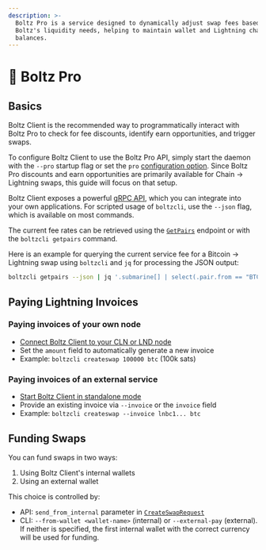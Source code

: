 ```yaml
---
description: >-
  Boltz Pro is a service designed to dynamically adjust swap fees based on
  Boltz's liquidity needs, helping to maintain wallet and Lightning channel
  balances.
---
```


# 🏅 Boltz Pro

## Basics

Boltz Client is the recommended way to programmatically interact with Boltz Pro to check for fee discounts, identify earn opportunities, and trigger swaps.

To configure Boltz Client to use the Boltz Pro API, simply start the daemon with the `--pro` startup flag or set the `pro` [configuration option](configuration.md). Since Boltz Pro discounts and earn opportunities are primarily available for Chain -> Lightning swaps, this guide will focus on that setup.

Boltz Client exposes a powerful [gRPC API](grpc.md), which you can integrate into your own applications. For scripted usage of `boltzcli`, use the `--json` flag, which is available on most commands.

The current fee rates can be retrieved using the [`GetPairs`](grpc.md#getpairs) endpoint or with the `boltzcli getpairs` command.

Here is an example for querying the current service fee for a Bitcoin -> Lightning swap using `boltzcli` and `jq` for processing the JSON output:

```bash
boltzcli getpairs --json | jq '.submarine[] | select(.pair.from == "BTC") | .fees.percentage'
```

## Paying Lightning Invoices

### **Paying invoices of your own node**

* [Connect Boltz Client to your CLN or LND node](README.md#configuration)
* Set the `amount` field to automatically generate a new invoice
* Example: `boltzcli createswap 100000 btc` (100k sats)

### **Paying invoices of an external service**

* [Start Boltz Client in standalone mode](README.md#standalone)
* Provide an existing invoice via `--invoice` or the `invoice` field
* Example: `boltzcli createswap --invoice lnbc1... btc`

## Funding Swaps

You can fund swaps in two ways:

1. Using Boltz Client's internal wallets
2. Using an external wallet

This choice is controlled by:

* API: `send_from_internal` parameter in [`CreateSwapRequest`](grpc.md#createswaprequest)
* CLI: `--from-wallet <wallet-name>` (internal) or `--external-pay` (external). If neither is specified, the first internal wallet with the correct currency will be used for funding.